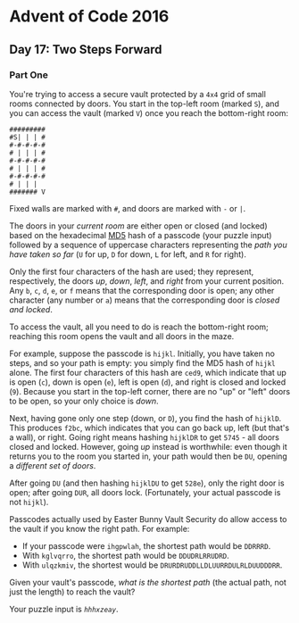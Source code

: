# Advent of Code 2016

## Day 17: Two Steps Forward

### Part One

You're trying to access a secure vault protected by a `4x4` grid of small rooms
connected by doors.  You start in the top-left room (marked `S`), and you can
access the vault (marked `V`) once you reach the bottom-right room:

```
#########
#S| | | #
#-#-#-#-#
# | | | #
#-#-#-#-#
# | | | #
#-#-#-#-#
# | | |  
####### V
```

Fixed walls are marked with `#`, and doors are marked with `-` or `|`.

The doors in your *current room* are either open or closed (and locked) based
on the hexadecimal [MD5][1] hash of a passcode (your puzzle input) followed by
a sequence of uppercase characters representing the *path you have taken so
far* (`U` for up, `D` for down, `L` for left, and `R` for right).

[1]: https://en.wikipedia.org/wiki/MD5

Only the first four characters of the hash are used; they represent,
respectively, the doors *up*, *down*, *left*, and *right* from your current
position.  Any `b`, `c`, `d`, `e`, or `f` means that the corresponding door is
open; any other character (any number or `a`) means that the corresponding door
is *closed and locked*.

To access the vault, all you need to do is reach the bottom-right room;
reaching this room opens the vault and all doors in the maze.

For example, suppose the passcode is `hijkl`.  Initially, you have taken no
steps, and so your path is empty: you simply find the MD5 hash of `hijkl`
alone.  The first four characters of this hash are `ced9`, which indicate that
up is open (`c`), down is open (`e`), left is open (`d`), and right is closed
and locked (`9`).  Because you start in the top-left corner, there are no "up"
or "left" doors to be open, so your only choice is *down*.

Next, having gone only one step (down, or `D`), you find the hash of `hijklD`.
This produces `f2bc`, which indicates that you can go back up, left (but that's
a wall), or right.  Going right means hashing `hijklDR` to get `5745` - all
doors closed and locked.  However, going *up* instead is worthwhile: even
though it returns you to the room you started in, your path would then be `DU`,
opening a *different set of doors*.

After going `DU` (and then hashing `hijklDU` to get `528e`), only the right
door is open; after going `DUR`, all doors lock.  (Fortunately, your actual
passcode is not `hijkl`).

Passcodes actually used by Easter Bunny Vault Security do allow access to the
vault if you know the right path.  For example:

- If your passcode were `ihgpwlah`, the shortest path would be `DDRRRD`.
- With `kglvqrro`, the shortest path would be `DDUDRLRRUDRD`.
- With `ulqzkmiv`, the shortest would be `DRURDRUDDLLDLUURRDULRLDUUDDDRR`.

Given your vault's passcode, *what is the shortest path* (the actual path, not
just the length) to reach the vault?

Your puzzle input is *`hhhxzeay`*.
